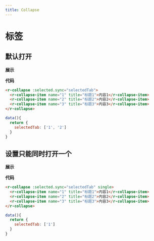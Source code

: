 ```yaml
---
title: Collapse
---
```


# 标签

## 默认打开

**展示**

<ClientOnly>
  <collapse-demos-1></collapse-demos-1>
</ClientOnly>

**代码**
```html
<r-collapse :selected.sync="selectedTab">
  <r-collapse-item name="1" title="标题1">内容1</r-collapse-item>
  <r-collapse-item name="2" title="标题2">内容2</r-collapse-item>
  <r-collapse-item name="3" title="标题3">内容3</r-collapse-item>
</r-collapse>
```
```javascript
data(){
  return {
    selectedTab: ['1', '2']
  }
}
```

## 设置只能同时打开一个

**展示**

<ClientOnly>
  <collapse-demos-2></collapse-demos-2>
</ClientOnly>

**代码**
```html
<r-collapse :selected.sync="selectedTab" single>
  <r-collapse-item name="1" title="标题1">内容1</r-collapse-item>
  <r-collapse-item name="2" title="标题2">内容2</r-collapse-item>
  <r-collapse-item name="3" title="标题3">内容3</r-collapse-item>
</r-collapse>
```
```javascript
data(){
  return {
    selectedTab: ['1']
  }
}
```
